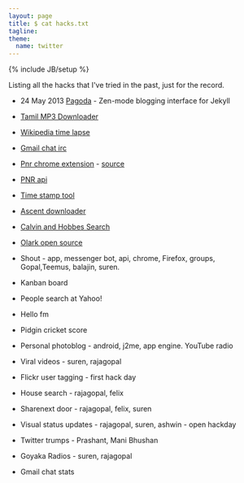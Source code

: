```yaml
---
layout: page
title: $ cat hacks.txt
tagline: 
theme:
  name: twitter
---
```

{% include JB/setup %}


Listing all the hacks that I've tried in the past, just for the record.

* 24 May 2013 [Pagoda](https://github.com/alagu/pagoda) - Zen-mode blogging interface for Jekyll
* [Tamil MP3 Downloader](https://github.com/alagu/tamp3)
* [Wikipedia time lapse](http://en.wikipedia.org/wiki/File:YSR_Edits_Timelapse.ogv)
* [Gmail chat irc](http://chat.alagu.net/)
* [Pnr chrome extension](https://chrome.google.com/webstore/detail/pnr-status-watchlist/almdggoleggeecgelbjekpmefpohdjck?hl=en) - [source](https://github.com/alagu/pnr-chrome-extension)
* [PNR api](http://pnrapi.alagu.net/)
* [Time stamp tool](http://timestamp-tool.appspot.com/)
* [Ascent downloader](https://github.com/alagu/scripts/blob/master/ascent_downloader.py)
* [Calvin and Hobbes Search](http://alagu.github.com/calvinsearch/)
* [Olark open source](https://github.com/alagu/hummingbird)

* Shout - app, messenger bot, api, chrome, Firefox, groups, Gopal,Teemus, balajin, suren. 
* Kanban board
* People search at Yahoo!
* Hello fm
* Pidgin cricket score
* Personal photoblog - android, j2me, app engine. YouTube radio
* Viral videos - suren, rajagopal
* Flickr user tagging - first hack day
* House search - rajagopal, felix
* Sharenext door - rajagopal, felix, suren
* Visual status updates - rajagopal, suren, ashwin - open hackday
* Twitter trumps - Prashant, Mani Bhushan
* Goyaka Radios - suren, rajagopal
* Gmail chat stats
